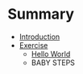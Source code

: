 # Summary

* [Introduction](README.md)
* [Exercise](exercise.md)
   * [Hello World](hello_world.md)
   * BABY STEPS

